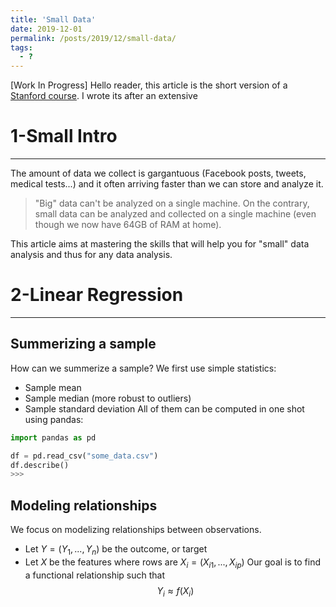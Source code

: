 ```yaml
---
title: 'Small Data'
date: 2019-12-01
permalink: /posts/2019/12/small-data/
tags:
  - ?
---
```


[Work In Progress]
Hello reader, this article is the short version of a [Stanford course](http://web.stanford.edu/~rjohari/teaching/notes/). 
I wrote its after an extensive 

# 1-Small Intro
---

The amount of data we collect is gargantuous (Facebook posts, tweets, medical tests...) and it often arriving faster than we can store and analyze it. 
> "Big" data can't be analyzed on a single machine.
On the contrary, small data can be analyzed and collected on a single machine (even though we now have 64GB of RAM at home).

This article aims at mastering the skills that will help you for "small" data analysis and thus for any data analysis.

# 2-Linear Regression
---

## Summerizing a sample
How can we summerize a sample? We first use simple statistics:
+ Sample mean
+ Sample median (more robust to outliers)
+ Sample standard deviation
All of them can be computed in one shot using pandas:
```python
import pandas as pd

df = pd.read_csv("some_data.csv")
df.describe()
>>>
```

## Modeling relationships
We focus on modelizing relationships between observations. 

+ Let $Y=(Y_1, ..., Y_n)$ be the outcome, or target
+ Let $X$ be the features where rows are $X_i=(X_{i1}, ..., X_{ip})$
Our goal is to find a functional relationship such that
$$Y_i \approx f(X_i)$$
